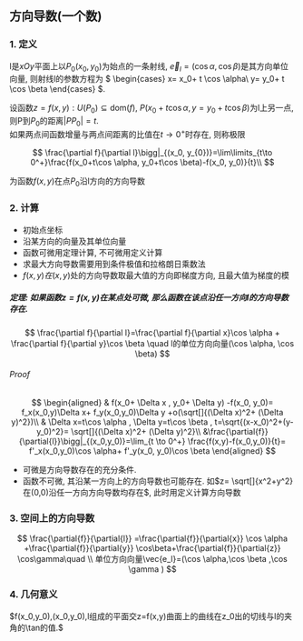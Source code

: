 ## 方向导数(一个数)

### 1. 定义

l是$xOy$平面上以$P_0(x_0,y_0)$为始点的一条射线, $\vec{e}_l= ( \cos \alpha, \cos \beta )$是其方向单位向量,
则射线l的参数方程为
$
\begin{cases}
	x= x_0+ t \cos \alpha\\
	y= y_0+ t \cos \beta
\end{cases}
$.

设函数$z=f(x,y) : U(P_0) \subseteq \text{dom}(f)$, $P(x_0+ t \cos \alpha,		y= y_0+ t \cos \beta)$为l上另一点, 则P到$P_0$的距离$|PP_0|= t$. <BR>
如果两点间函数增量与两点间距离的比值在$t \to 0^+$时存在, 则称极限

$$
\frac{\partial f}{\partial l}\bigg|_{(x_0, y_{0})}=\lim\limits_{t\to 0^+}\frac{f(x_0+t\cos \alpha, y_0+t\cos \beta)-f(x_0, y_0)}{t}\\
$$

为函数$f(x,y)$在点$P_0$沿l方向的方向导数

### 2. 计算

- 初始点坐标
- 沿某方向的向量及其单位向量
- 函数可微用定理计算, 不可微用定义计算
- 求最大方向导数需要用到条件极值和拉格朗日乘数法
- $f(x,y)在(x,y)$处的方向导数取最大值的方向即梯度方向, 且最大值为梯度的模

##### 定理: 如果函数$z=f(x,y)$在某点处可微, 那么函数在该点沿任一方向l的方向导数存在.

$$
\frac{\partial f}{\partial l}=\frac{\partial f}{\partial x}\cos \alpha + \frac{\partial f}{\partial y}\cos \beta \quad l的单位方向向量(\cos \alpha, \cos \beta)
$$

###### Proof

$$
\begin{aligned}
	& f(x_0+ \Delta x , y_0+ \Delta y) -f(x_0, y_0)= f_x(x_0,y)\Delta x+ f_y(x_0,y_0)\Delta y +o(\sqrt[]{(\Delta x)^2+ (\Delta y)^2})\\
	& \Delta x=t\cos \alpha , \Delta y=t\cos \beta , t=\sqrt{(x-x_0)^2+(y-y_0)^2}= \sqrt[]{(\Delta x)^2+ (\Delta y)^2}\\
	&\frac{\partial{f}}{\partial{l}}\bigg|_{(x_0,y_0)}=\lim_{t \to 0^+}
	\frac{f(x,y)-f(x_0,y_0)}{t}= f'_x(x_0,y_0)\cos \alpha+ f'_y(x_0, y_0)\cos \beta
\end{aligned}
$$

- 可微是方向导数存在的充分条件.
- 函数不可微, 其沿某一方向上的方向导数也可能存在. 如$z= \sqrt[]{x^2+y^2}在(0,0)沿任一方向方向导数均存在$, 此时用定义计算方向导数

### 3. 空间上的方向导数

$$
\frac{\partial{f}}{\partial{l}}  =\frac{\partial{f}}{\partial{x}} \cos \alpha +\frac{\partial{f}}{\partial{y}} \cos\beta+\frac{\partial{f}}{\partial{z}} \cos\gamma\quad \\
单位方向向量\vec{e_l}=(\cos \alpha,\cos \beta ,\cos \gamma  )
$$

### 4. 几何意义

$f(x_0,y_0),(x_0,y_0),l组成的平面交z=f(x,y)曲面上的曲线在z_0出的切线与l的夹角的\tan的值.$
